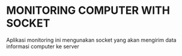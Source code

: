 # MONITORING COMPUTER WITH SOCKET

Aplikasi monitoring ini mengunakan socket yang akan mengirim data informasi computer ke server

